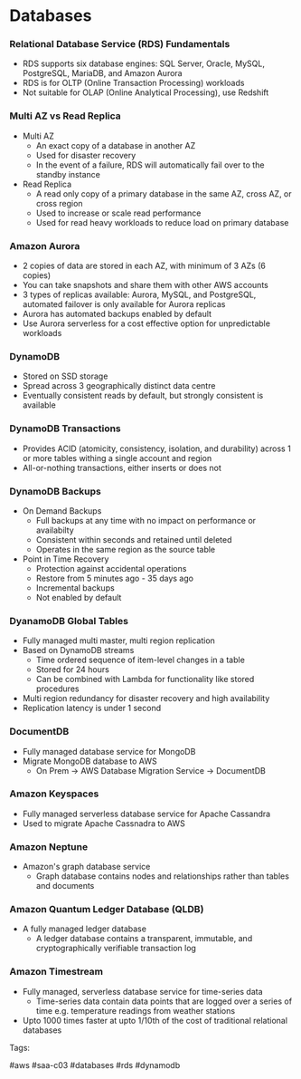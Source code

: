 # Databases

### Relational Database Service (RDS) Fundamentals

* RDS supports six database engines: SQL Server, Oracle, MySQL,
  PostgreSQL, MariaDB, and Amazon Aurora
* RDS is for OLTP (Online Transaction Processing) workloads
* Not suitable for OLAP (Online Analytical Processing), use Redshift

### Multi AZ vs Read Replica

* Multi AZ
  * An exact copy of a database in another AZ
  * Used for disaster recovery
  * In the event of a failure, RDS will automatically fail over to the
    standby instance
* Read Replica
  * A read only copy of a primary database in the same AZ, cross AZ, or
    cross region
  * Used to increase or scale read performance
  * Used for read heavy workloads to reduce load on primary database

### Amazon Aurora

* 2 copies of data are stored in each AZ, with minimum of 3 AZs (6
  copies)
* You can take snapshots and share them with other AWS accounts
* 3 types of replicas available: Aurora, MySQL, and PostgreSQL, automated
  failover is only available for Aurora replicas
* Aurora has automated backups enabled by default
* Use Aurora serverless for a cost effective option for unpredictable
  workloads

### DynamoDB

* Stored on SSD storage
* Spread across 3 geographically distinct data centre
* Eventually consistent reads by default, but strongly consistent is
  available

### DynamoDB Transactions

* Provides ACID (atomicity, consistency, isolation, and durability)
  across 1 or more tables withing a single account and region
* All-or-nothing transactions, either inserts or does not

### DynamoDB Backups

* On Demand Backups
  * Full backups at any time with no impact on performance or
    availabilty
  * Consistent within seconds and retained until deleted
  * Operates in the same region as the source table
* Point in Time Recovery
  * Protection against accidental operations
  * Restore from 5 minutes ago - 35 days ago
  * Incremental backups
  * Not enabled by default

### DyanamoDB Global Tables

* Fully managed multi master, multi region replication
* Based on DynamoDB streams
  * Time ordered sequence of item-level changes in a table
  * Stored for 24 hours
  * Can be combined with Lambda for functionality like stored procedures
* Multi region redundancy for disaster recovery and high availability
* Replication latency is under 1 second

### DocumentDB

* Fully managed database service for MongoDB
* Migrate MongoDB database to AWS
  * On Prem -> AWS Database Migration Service -> DocumentDB

### Amazon Keyspaces

* Fully managed serverless database service for Apache Cassandra
* Used to migrate Apache Cassnadra to AWS

### Amazon Neptune

* Amazon's graph database service
  * Graph database contains nodes and relationships rather than tables
    and documents

### Amazon Quantum Ledger Database (QLDB)

* A fully managed ledger database
  * A ledger database contains a transparent, immutable, and
    cryptographically verifiable transaction log

### Amazon Timestream

* Fully managed, serverless database service for time-series data
  * Time-series data contain data points that are logged over a series
    of time e.g. temperature readings from weather stations
* Upto 1000 times faster at upto 1/10th of the cost of traditional
  relational databases

Tags:

  #aws #saa-c03 #databases #rds #dynamodb
